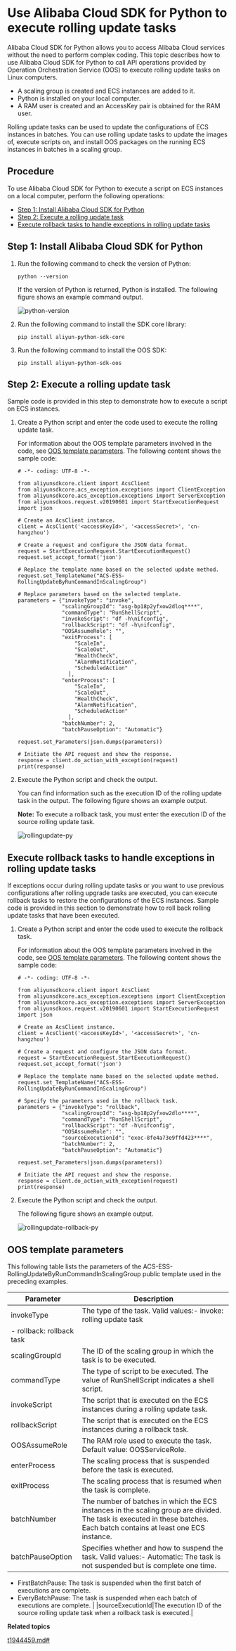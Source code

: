 # Use Alibaba Cloud SDK for Python to execute rolling update tasks

Alibaba Cloud SDK for Python allows you to access Alibaba Cloud services without the need to perform complex coding. This topic describes how to use Alibaba Cloud SDK for Python to call API operations provided by Operation Orchestration Service \(OOS\) to execute rolling update tasks on Linux computers.

-   A scaling group is created and ECS instances are added to it.
-   Python is installed on your local computer.
-   A RAM user is created and an AccessKey pair is obtained for the RAM user.

Rolling update tasks can be used to update the configurations of ECS instances in batches. You can use rolling update tasks to update the images of, execute scripts on, and install OOS packages on the running ECS instances in batches in a scaling group.

## Procedure

To use Alibaba Cloud SDK for Python to execute a script on ECS instances on a local computer, perform the following operations:

-   [Step 1: Install Alibaba Cloud SDK for Python](#section_2s7_41j_w30)
-   [Step 2: Execute a rolling update task](#section_ogk_ybh_2p7)
-   [Execute rollback tasks to handle exceptions in rolling update tasks](#section_3n9_swu_j8p)

## Step 1: Install Alibaba Cloud SDK for Python

1.  Run the following command to check the version of Python:

    ```
    python --version
    ```

    If the version of Python is returned, Python is installed. The following figure shows an example command output.

    ![python-version](https://static-aliyun-doc.oss-cn-hangzhou.aliyuncs.com/assets/img/en-US/4714913061/p165119.png)

2.  Run the following command to install the SDK core library:

    ```
    pip install aliyun-python-sdk-core
    ```

3.  Run the following command to install the OOS SDK:

    ```
    pip install aliyun-python-sdk-oos
    ```


## Step 2: Execute a rolling update task

Sample code is provided in this step to demonstrate how to execute a script on ECS instances.

1.  Create a Python script and enter the code used to execute the rolling update task.

    For information about the OOS template parameters involved in the code, see [OOS template parameters](#section_j3p_cao_xwp). The following content shows the sample code:

    ```
    # -*- coding: UTF-8 -*-
    
    from aliyunsdkcore.client import AcsClient
    from aliyunsdkcore.acs_exception.exceptions import ClientException
    from aliyunsdkcore.acs_exception.exceptions import ServerException
    from aliyunsdkoos.request.v20190601 import StartExecutionRequest
    import json
    
    # Create an AcsClient instance.
    client = AcsClient('<accessKeyId>', '<accessSecret>', 'cn-hangzhou')
    
    # Create a request and configure the JSON data format.
    request = StartExecutionRequest.StartExecutionRequest()
    request.set_accept_format('json')
    
    # Replace the template name based on the selected update method.
    request.set_TemplateName("ACS-ESS-RollingUpdateByRunCommandInScalingGroup")
    
    # Replace parameters based on the selected template.
    parameters = {"invokeType": "invoke",
                  "scalingGroupId": "asg-bp18p2yfxow2dloq****",
                  "commandType": "RunShellScript",
                  "invokeScript": "df -h\nifconfig",
                  "rollbackScript": "df -h\nifconfig",
                  "OOSAssumeRole": "",
                  "exitProcess": [
                      "ScaleIn",
                      "ScaleOut",
                      "HealthCheck",
                      "AlarmNotification",
                      "ScheduledAction"
                    ],
                  "enterProcess": [
                      "ScaleIn",
                      "ScaleOut",
                      "HealthCheck",
                      "AlarmNotification",
                      "ScheduledAction"
                    ],
                  "batchNumber": 2,
                  "batchPauseOption": "Automatic"}
    
    request.set_Parameters(json.dumps(parameters))
    
    # Initiate the API request and show the response.
    response = client.do_action_with_exception(request)
    print(response)
    ```

2.  Execute the Python script and check the output.

    You can find information such as the execution ID of the rolling update task in the output. The following figure shows an example output.

    **Note:** To execute a rollback task, you must enter the execution ID of the source rolling update task.

    ![rollingupdate-py](https://static-aliyun-doc.oss-cn-hangzhou.aliyuncs.com/assets/img/en-US/4714913061/p165127.png)


## Execute rollback tasks to handle exceptions in rolling update tasks

If exceptions occur during rolling update tasks or you want to use previous configurations after rolling upgrade tasks are executed, you can execute rollback tasks to restore the configurations of the ECS instances. Sample code is provided in this section to demonstrate how to roll back rolling update tasks that have been executed.

1.  Create a Python script and enter the code used to execute the rollback task.

    For information about the OOS template parameters involved in the code, see [OOS template parameters](#section_j3p_cao_xwp). The following content shows the sample code:

    ```
    # -*- coding: UTF-8 -*-
    
    from aliyunsdkcore.client import AcsClient
    from aliyunsdkcore.acs_exception.exceptions import ClientException
    from aliyunsdkcore.acs_exception.exceptions import ServerException
    from aliyunsdkoos.request.v20190601 import StartExecutionRequest
    import json
    
    # Create an AcsClient instance.
    client = AcsClient('<accessKeyId>', '<accessSecret>', 'cn-hangzhou')
    
    # Create a request and configure the JSON data format.
    request = StartExecutionRequest.StartExecutionRequest()
    request.set_accept_format('json')
    
    # Replace the template name based on the selected update method.
    request.set_TemplateName("ACS-ESS-RollingUpdateByRunCommandInScalingGroup")
    
    # Specify the parameters used in the rollback task.
    parameters = {"invokeType": "rollback",
                  "scalingGroupId": "asg-bp18p2yfxow2dlo****",
                  "commandType": "RunShellScript",
                  "rollbackScript": "df -h\nifconfig",
                  "OOSAssumeRole": "",
                  "sourceExecutionId": "exec-8fe4a73e9ffd423****",
                  "batchNumber": 2,
                  "batchPauseOption": "Automatic"}
    
    request.set_Parameters(json.dumps(parameters))
    
    # Initiate the API request and show the response.
    response = client.do_action_with_exception(request)
    print(response)
    ```

2.  Execute the Python script and check the output.

    The following figure shows an example output.

    ![rollingupdate-rollback-py](https://static-aliyun-doc.oss-cn-hangzhou.aliyuncs.com/assets/img/en-US/4714913061/p165129.png)


## OOS template parameters

This following table lists the parameters of the ACS-ESS-RollingUpdateByRunCommandInScalingGroup public template used in the preceding examples.

|Parameter|Description|
|---------|-----------|
|invokeType|The type of the task. Valid values:-   invoke: rolling update task
-   rollback: rollback task |
|scalingGroupId|The ID of the scaling group in which the task is to be executed.|
|commandType|The type of script to be executed. The value of RunShellScript indicates a shell script.|
|invokeScript|The script that is executed on the ECS instances during a rolling update task.|
|rollbackScript|The script that is executed on the ECS instances during a rollback task.|
|OOSAssumeRole|The RAM role used to execute the task. Default value: OOSServiceRole.|
|enterProcess|The scaling process that is suspended before the task is executed.|
|exitProcess|The scaling process that is resumed when the task is complete.|
|batchNumber|The number of batches in which the ECS instances in the scaling group are divided. The task is executed in these batches. Each batch contains at least one ECS instance.|
|batchPauseOption|Specifies whether and how to suspend the task. Valid values:-   Automatic: The task is not suspended but is complete one time.
-   FirstBatchPause: The task is suspended when the first batch of executions are complete.
-   EveryBatchPause: The task is suspended when each batch of executions are complete. |
|sourceExecutionId|The execution ID of the source rolling update task when a rollback task is executed.|

**Related topics**  


[t1944459.md\#]()

